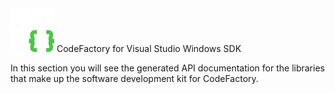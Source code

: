 <a class="brand" >
<img src="../images/sdk.png" width=70 /> 
<span class="brand-title">CodeFactory for Visual Studio Windows SDK</span>
</a>

In this section you will see the generated API documentation for the libraries that make up the software development kit for CodeFactory.
